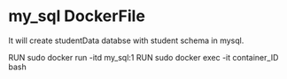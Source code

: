 # my_sql DockerFile

It will create studentData databse with student schema in mysql.

RUN sudo docker run -itd my_sql:1
RUN sudo docker exec -it container_ID bash

